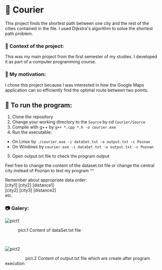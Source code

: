 # 🚚 Courier  	

This project finds the shortest path between one city and the rest of the cities contained in the file.
I used Dijkstra's algorithm to solve the shortest path problem.

### 💬 Context of the project:
This was my main project from the first semester of my studies.
I developed it as part of a computer programming course.

### 🚀 My motivation:
I chose this project because I was interested in how the Google Maps application can so efficiently find the optimal route between two points.

## 📌 To run the program:
1. Clone the repository
2. Change your working directory to the `Source` by cd `Courier/Source`
3. Compile with g++ by `g++ *.cpp *.h -o courier.exe`
4. Run the executable:
- On Linux by `./courier.exe -i dataSet.txt -o output.txt -c Poznan`
- On Windows by `courier.exe -i dataSet.txt -o output.txt -c Poznan`
5. Open output.txt file to check the program output

Feel free to change the content of the dataset.txt file or change the central city instead of Poznan to test my program ^^

Remember about appropriate data order:<br>
[city1] [city2] [distance1]<br>
[city2] [city3] [distance2]<br>
etc.<br>

### 📷 Galery:

![pict1](https://github.com/karlikp/Courier/assets/115083597/8d5a4aeb-752e-4e1f-9bdf-80db7963124b)
<p>&nbsp;&nbsp;&nbsp;&nbsp;&nbsp;&nbsp;&nbsp;&nbsp;&nbsp;&nbsp;
  pict.1 Content of dataSet.txt file</p><br>

![pict2](https://github.com/karlikp/Courier/assets/115083597/e7354d03-606c-44a2-80f4-b0bb6ea4c16a)
<p>&nbsp;&nbsp;&nbsp;&nbsp;&nbsp;&nbsp;&nbsp;&nbsp;&nbsp;&nbsp;&nbsp;&nbsp;&nbsp;&nbsp;&nbsp;&nbsp;
  pict.2 Content of output.txt file which are create after program execution</p>




